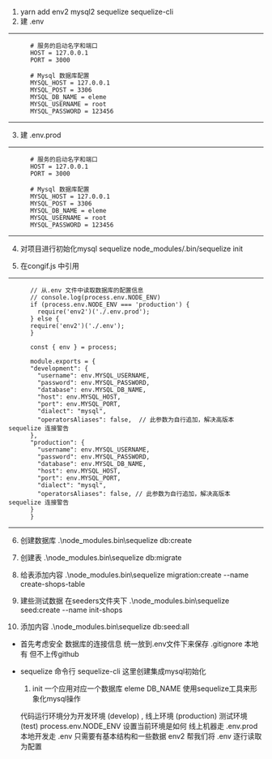 1. yarn add env2 mysql2 sequelize sequelize-cli
2. 建 .env
-------------------------------------------------
          # 服务的启动名字和端口
          HOST = 127.0.0.1
          PORT = 3000

          # Mysql 数据库配置
          MYSQL_HOST = 127.0.0.1
          MYSQL_POST = 3306
          MYSQL_DB_NAME = eleme
          MYSQL_USERNAME = root
          MYSQL_PASSWORD = 123456
--------------------------------------------------
3. 建 .env.prod
--------------------------------------------------
          # 服务的启动名字和端口
          HOST = 127.0.0.1
          PORT = 3000

          # Mysql 数据库配置
          MYSQL_HOST = 127.0.0.1
          MYSQL_POST = 3306
          MYSQL_DB_NAME = eleme
          MYSQL_USERNAME = root
          MYSQL_PASSWORD = 123456
---------------------------------------------------
4. 对项目进行初始化mysql  sequelize 
 node_modules/.bin/sequelize init

5. 在congif.js 中引用
-----------------------------------------------------
          // 从.env 文件中读取数据库的配置信息
          // console.log(process.env.NODE_ENV)
          if (process.env.NODE_ENV === 'production') {
            require('env2')('./.env.prod');
          } else {
          require('env2')('./.env');
          }

          const { env } = process;

          module.exports = {
          "development": {
            "username": env.MYSQL_USERNAME,
            "password": env.MYSQL_PASSWORD,
            "database": env.MYSQL_DB_NAME,
            "host": env.MYSQL_HOST,
            "port": env.MYSQL_PORT,
            "dialect": "mysql",
            "operatorsAliases": false,  // 此参数为自行追加，解决高版本 sequelize 连接警告
          },  
          "production": {
            "username": env.MYSQL_USERNAME,
            "password": env.MYSQL_PASSWORD,
            "database": env.MYSQL_DB_NAME,
            "host": env.MYSQL_HOST,
            "port": env.MYSQL_PORT,
            "dialect": "mysql",
            "operatorsAliases": false, // 此参数为自行追加，解决高版本 sequelize 连接警告
          }
          }
-----------------------------------------------------------------

6. 创建数据库
   .\node_modules\.bin\sequelize db:create
7. 创建表
   .\node_modules\.bin\sequelize db:migrate
8. 给表添加内容
   .\node_modules\.bin\sequelize migration:create --name create-shops-table

9. 建些测试数据 在seeders文件夹下
    .\node_modules\.bin\sequelize seed:create --name init-shops
10. 添加内容
    .\node_modules\.bin\sequelize db:seed:all
- 首先考虑安全
  数据库的连接信息 统一放到.env文件下来保存
  .gitignore 本地有 但不上传github

- sequelize 命令行
  sequelize-cli 这里创建集成mysql初始化
  1. init
   一个应用对应一个数据库 eleme DB_NAME
   使用sequelize工具来形象化mysql操作

  代码运行环境分为开发环境 (develop) , 线上环境 (production) 测试环境(test)
  process.env.NODE_ENV 设置当前环境是如何
  线上机器走 .env.prod
  本地开发走 .env 只需要有基本结构和一些数据
  env2 帮我们将 .env 逐行读取为配置
